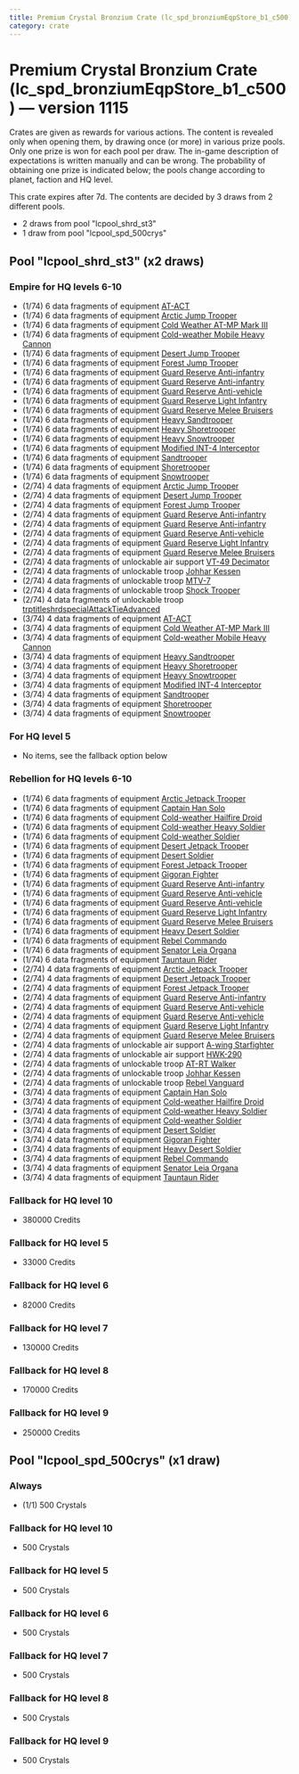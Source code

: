 ```yaml
---
title: Premium Crystal Bronzium Crate (lc_spd_bronziumEqpStore_b1_c500)
category: crate
---
```


# Premium Crystal Bronzium Crate (lc_spd_bronziumEqpStore_b1_c500) — version 1115

Crates are given as rewards for various actions. The content is revealed only when opening them, by drawing once (or more) in various prize pools. Only one prize is won for each pool per draw. The in-game description of expectations is written manually and can be wrong. The probability of obtaining one prize is indicated below; the pools change according to planet, faction and HQ level.

This crate expires after 7d. The contents are decided by 3 draws from 2 different pools.
  * 2 draws from pool "lcpool_shrd_st3"
  * 1 draw from pool "lcpool_spd_500crys"

## Pool "lcpool_shrd_st3" (x2 draws)

### Empire for HQ levels 6-10

  * (1/74) 6 data fragments of equipment [AT-ACT](eqpEmpireCargoGreatDane)
  * (1/74) 6 data fragments of equipment [Arctic Jump Trooper](eqpEmpireSnowJumpTrooper)
  * (1/74) 6 data fragments of equipment [Cold Weather AT-MP Mark III](eqpEmpireArcticATMP)
  * (1/74) 6 data fragments of equipment [Cold-weather Mobile Heavy Cannon](eqpEmpireArcticMHC)
  * (1/74) 6 data fragments of equipment [Desert Jump Trooper](eqpEmpireSandJumpTrooper)
  * (1/74) 6 data fragments of equipment [Forest Jump Trooper](eqpEmpirePentagonJumpTrooper)
  * (1/74) 6 data fragments of equipment [Guard Reserve Anti-infantry](eqpEmpireBarracksSummonHeavy)
  * (1/74) 6 data fragments of equipment [Guard Reserve Anti-infantry](eqpEmpireFactorySummonLight)
  * (1/74) 6 data fragments of equipment [Guard Reserve Anti-vehicle](eqpEmpireFactorySummonHeavy)
  * (1/74) 6 data fragments of equipment [Guard Reserve Light Infantry](eqpEmpireBarracksSummonLight)
  * (1/74) 6 data fragments of equipment [Guard Reserve Melee Bruisers](eqpEmpireBarracksSummonMedium)
  * (1/74) 6 data fragments of equipment [Heavy Sandtrooper](eqpEmpireHeavySandtrooper)
  * (1/74) 6 data fragments of equipment [Heavy Shoretrooper](eqpEmpirePentagonHeavyTrooper)
  * (1/74) 6 data fragments of equipment [Heavy Snowtrooper](eqpEmpireHeavySnowtrooper)
  * (1/74) 6 data fragments of equipment [Modified INT-4 Interceptor](eqpEmpireArcticINT4)
  * (1/74) 6 data fragments of equipment [Sandtrooper](eqpEmpireSandtrooper)
  * (1/74) 6 data fragments of equipment [Shoretrooper](eqpEmpirePentagonTrooper)
  * (1/74) 6 data fragments of equipment [Snowtrooper](eqpEmpireSnowtrooper)
  * (2/74) 4 data fragments of equipment [Arctic Jump Trooper](eqpEmpireSnowJumpTrooper)
  * (2/74) 4 data fragments of equipment [Desert Jump Trooper](eqpEmpireSandJumpTrooper)
  * (2/74) 4 data fragments of equipment [Forest Jump Trooper](eqpEmpirePentagonJumpTrooper)
  * (2/74) 4 data fragments of equipment [Guard Reserve Anti-infantry](eqpEmpireBarracksSummonHeavy)
  * (2/74) 4 data fragments of equipment [Guard Reserve Anti-infantry](eqpEmpireFactorySummonLight)
  * (2/74) 4 data fragments of equipment [Guard Reserve Anti-vehicle](eqpEmpireFactorySummonHeavy)
  * (2/74) 4 data fragments of equipment [Guard Reserve Light Infantry](eqpEmpireBarracksSummonLight)
  * (2/74) 4 data fragments of equipment [Guard Reserve Melee Bruisers](eqpEmpireBarracksSummonMedium)
  * (2/74) 4 data fragments of unlockable air support [VT-49 Decimator](VT49)
  * (2/74) 4 data fragments of unlockable troop [Johhar Kessen](EmpireJohhar)
  * (2/74) 4 data fragments of unlockable troop [MTV-7](MTV7)
  * (2/74) 4 data fragments of unlockable troop [Shock Trooper](Shock)
  * (2/74) 4 data fragments of unlockable troop [trptitleshrdspecialAttackTieAdvanced](shrd_specialAttackTieAdvanced)
  * (3/74) 4 data fragments of equipment [AT-ACT](eqpEmpireCargoGreatDane)
  * (3/74) 4 data fragments of equipment [Cold Weather AT-MP Mark III](eqpEmpireArcticATMP)
  * (3/74) 4 data fragments of equipment [Cold-weather Mobile Heavy Cannon](eqpEmpireArcticMHC)
  * (3/74) 4 data fragments of equipment [Heavy Sandtrooper](eqpEmpireHeavySandtrooper)
  * (3/74) 4 data fragments of equipment [Heavy Shoretrooper](eqpEmpirePentagonHeavyTrooper)
  * (3/74) 4 data fragments of equipment [Heavy Snowtrooper](eqpEmpireHeavySnowtrooper)
  * (3/74) 4 data fragments of equipment [Modified INT-4 Interceptor](eqpEmpireArcticINT4)
  * (3/74) 4 data fragments of equipment [Sandtrooper](eqpEmpireSandtrooper)
  * (3/74) 4 data fragments of equipment [Shoretrooper](eqpEmpirePentagonTrooper)
  * (3/74) 4 data fragments of equipment [Snowtrooper](eqpEmpireSnowtrooper)

### For HQ level 5

  * No items, see the fallback option below

### Rebellion for HQ levels 6-10

  * (1/74) 6 data fragments of equipment [Arctic Jetpack Trooper](eqpRebelEchoBaseJetpackTrooper)
  * (1/74) 6 data fragments of equipment [Captain Han Solo](eqpRebelCaptainSolo)
  * (1/74) 6 data fragments of equipment [Cold-weather Hailfire Droid](eqpRebelArcticHailfire)
  * (1/74) 6 data fragments of equipment [Cold-weather Heavy Soldier](eqpRebelEchoBaseHeavySoldier)
  * (1/74) 6 data fragments of equipment [Cold-weather Soldier](eqpRebelEchoBaseSoldier)
  * (1/74) 6 data fragments of equipment [Desert Jetpack Trooper](eqpRebelSandJetpackTrooper)
  * (1/74) 6 data fragments of equipment [Desert Soldier](eqpRebelSandSoldier)
  * (1/74) 6 data fragments of equipment [Forest Jetpack Trooper](eqpRebelPentagonJetpackTrooper)
  * (1/74) 6 data fragments of equipment [Gigoran Fighter](eqpRebelShaggyAlien)
  * (1/74) 6 data fragments of equipment [Guard Reserve Anti-infantry](eqpRebelFactorySummonLight)
  * (1/74) 6 data fragments of equipment [Guard Reserve Anti-vehicle](eqpRebelBarracksSummonHeavy)
  * (1/74) 6 data fragments of equipment [Guard Reserve Anti-vehicle](eqpRebelFactorySummonHeavy)
  * (1/74) 6 data fragments of equipment [Guard Reserve Light Infantry](eqpRebelBarracksSummonLight)
  * (1/74) 6 data fragments of equipment [Guard Reserve Melee Bruisers](eqpRebelBarracksSummonMedium)
  * (1/74) 6 data fragments of equipment [Heavy Desert Soldier](eqpRebelHeavySandSoldier)
  * (1/74) 6 data fragments of equipment [Rebel Commando](eqpRebelPentagonSoldier)
  * (1/74) 6 data fragments of equipment [Senator Leia Organa](eqpRebelDiplomat)
  * (1/74) 6 data fragments of equipment [Tauntaun Rider](eqpRebelTauntaun)
  * (2/74) 4 data fragments of equipment [Arctic Jetpack Trooper](eqpRebelEchoBaseJetpackTrooper)
  * (2/74) 4 data fragments of equipment [Desert Jetpack Trooper](eqpRebelSandJetpackTrooper)
  * (2/74) 4 data fragments of equipment [Forest Jetpack Trooper](eqpRebelPentagonJetpackTrooper)
  * (2/74) 4 data fragments of equipment [Guard Reserve Anti-infantry](eqpRebelFactorySummonLight)
  * (2/74) 4 data fragments of equipment [Guard Reserve Anti-vehicle](eqpRebelBarracksSummonHeavy)
  * (2/74) 4 data fragments of equipment [Guard Reserve Anti-vehicle](eqpRebelFactorySummonHeavy)
  * (2/74) 4 data fragments of equipment [Guard Reserve Light Infantry](eqpRebelBarracksSummonLight)
  * (2/74) 4 data fragments of equipment [Guard Reserve Melee Bruisers](eqpRebelBarracksSummonMedium)
  * (2/74) 4 data fragments of unlockable air support [A-wing Starfighter](AWing)
  * (2/74) 4 data fragments of unlockable air support [HWK-290](HWK290)
  * (2/74) 4 data fragments of unlockable troop [AT-RT Walker](ATRT)
  * (2/74) 4 data fragments of unlockable troop [Johhar Kessen](RebelJohhar)
  * (2/74) 4 data fragments of unlockable troop [Rebel Vanguard](Vanguard)
  * (3/74) 4 data fragments of equipment [Captain Han Solo](eqpRebelCaptainSolo)
  * (3/74) 4 data fragments of equipment [Cold-weather Hailfire Droid](eqpRebelArcticHailfire)
  * (3/74) 4 data fragments of equipment [Cold-weather Heavy Soldier](eqpRebelEchoBaseHeavySoldier)
  * (3/74) 4 data fragments of equipment [Cold-weather Soldier](eqpRebelEchoBaseSoldier)
  * (3/74) 4 data fragments of equipment [Desert Soldier](eqpRebelSandSoldier)
  * (3/74) 4 data fragments of equipment [Gigoran Fighter](eqpRebelShaggyAlien)
  * (3/74) 4 data fragments of equipment [Heavy Desert Soldier](eqpRebelHeavySandSoldier)
  * (3/74) 4 data fragments of equipment [Rebel Commando](eqpRebelPentagonSoldier)
  * (3/74) 4 data fragments of equipment [Senator Leia Organa](eqpRebelDiplomat)
  * (3/74) 4 data fragments of equipment [Tauntaun Rider](eqpRebelTauntaun)

### Fallback for HQ level 10

  * 380000 Credits

### Fallback for HQ level 5

  * 33000 Credits

### Fallback for HQ level 6

  * 82000 Credits

### Fallback for HQ level 7

  * 130000 Credits

### Fallback for HQ level 8

  * 170000 Credits

### Fallback for HQ level 9

  * 250000 Credits

## Pool "lcpool_spd_500crys" (x1 draw)

### Always

  * (1/1) 500 Crystals

### Fallback for HQ level 10

  * 500 Crystals

### Fallback for HQ level 5

  * 500 Crystals

### Fallback for HQ level 6

  * 500 Crystals

### Fallback for HQ level 7

  * 500 Crystals

### Fallback for HQ level 8

  * 500 Crystals

### Fallback for HQ level 9

  * 500 Crystals